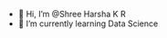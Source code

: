 - 👋 Hi, I’m @Shree Harsha K R
- 🌱 I’m currently learning Data Science 


<!---
HARSHA201703/HARSHA201703 is a ✨ special ✨ repository because its `README.md` (this file) appears on your GitHub profile.
You can click the Preview link to take a look at your changes.
--->
